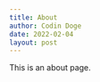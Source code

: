 ```yaml
---
title: About
author: Codin Doge
date: 2022-02-04
layout: post
---
```


This is an about page.
